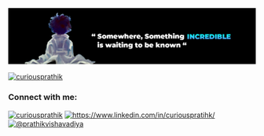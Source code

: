 <img src="https://raw.githubusercontent.com/CuriousPrathik/CuriousPrathik/main/banner%20-%20Edited.png" />

<ig align="right" alt="Coding" width="400" src="https://raw.githubusercontent.com/CuriousPrathik/CuriousPrathik/main/Image.png" />
<p align="left"> <a href="https://twitter.com/curiousprathik" target="blank"><img src="https://img.shields.io/twitter/follow/curiousprathik?logo=twitter&style=for-the-badge" alt="curiousprathik" /></a> </p>


<h3 align="left">Connect with me:</h3>
<p align="left">
<a href="https://twitter.com/curiousprathik" target="blank"><img align="center" src="https://raw.githubusercontent.com/rahuldkjain/github-profile-readme-generator/master/src/images/icons/Social/twitter.svg" alt="curiousprathik" height="30" width="40" /></a>
<a href="https://linkedin.com/in/https://www.linkedin.com/in/curiouspratihk/" target="blank"><img align="center" src="https://raw.githubusercontent.com/rahuldkjain/github-profile-readme-generator/master/src/images/icons/Social/linked-in-alt.svg" alt="https://www.linkedin.com/in/curiouspratihk/" height="30" width="40" /></a>
<a href="https://medium.com/@prathikvishavadiya" target="blank"><img align="center" src="https://raw.githubusercontent.com/rahuldkjain/github-profile-readme-generator/master/src/images/icons/Social/medium.svg" alt="@prathikvishavadiya" height="30" width="40" /></a>
</p>
